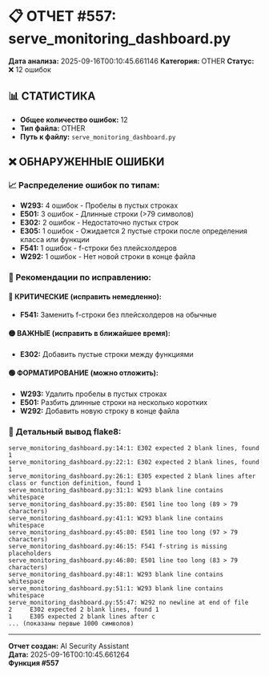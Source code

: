 # 📋 ОТЧЕТ #557: serve_monitoring_dashboard.py

**Дата анализа:** 2025-09-16T00:10:45.661146
**Категория:** OTHER
**Статус:** ❌ 12 ошибок

## 📊 СТАТИСТИКА

- **Общее количество ошибок:** 12
- **Тип файла:** OTHER
- **Путь к файлу:** `serve_monitoring_dashboard.py`

## ❌ ОБНАРУЖЕННЫЕ ОШИБКИ

### 📈 Распределение ошибок по типам:

- **W293:** 4 ошибок - Пробелы в пустых строках
- **E501:** 3 ошибок - Длинные строки (>79 символов)
- **E302:** 2 ошибок - Недостаточно пустых строк
- **E305:** 1 ошибок - Ожидается 2 пустые строки после определения класса или функции
- **F541:** 1 ошибок - f-строки без плейсхолдеров
- **W292:** 1 ошибок - Нет новой строки в конце файла

### 🎯 Рекомендации по исправлению:

#### 🔴 КРИТИЧЕСКИЕ (исправить немедленно):
- **F541:** Заменить f-строки без плейсхолдеров на обычные

#### 🟡 ВАЖНЫЕ (исправить в ближайшее время):
- **E302:** Добавить пустые строки между функциями

#### 🟢 ФОРМАТИРОВАНИЕ (можно отложить):
- **W293:** Удалить пробелы в пустых строках
- **E501:** Разбить длинные строки на несколько коротких
- **W292:** Добавить новую строку в конце файла

### 📝 Детальный вывод flake8:

```
serve_monitoring_dashboard.py:14:1: E302 expected 2 blank lines, found 1
serve_monitoring_dashboard.py:22:1: E302 expected 2 blank lines, found 1
serve_monitoring_dashboard.py:26:1: E305 expected 2 blank lines after class or function definition, found 1
serve_monitoring_dashboard.py:31:1: W293 blank line contains whitespace
serve_monitoring_dashboard.py:35:80: E501 line too long (89 > 79 characters)
serve_monitoring_dashboard.py:41:1: W293 blank line contains whitespace
serve_monitoring_dashboard.py:45:80: E501 line too long (97 > 79 characters)
serve_monitoring_dashboard.py:46:15: F541 f-string is missing placeholders
serve_monitoring_dashboard.py:46:80: E501 line too long (83 > 79 characters)
serve_monitoring_dashboard.py:48:1: W293 blank line contains whitespace
serve_monitoring_dashboard.py:51:1: W293 blank line contains whitespace
serve_monitoring_dashboard.py:55:47: W292 no newline at end of file
2     E302 expected 2 blank lines, found 1
1     E305 expected 2 blank lines after c
... (показаны первые 1000 символов)
```

---
**Отчет создан:** AI Security Assistant  
**Дата:** 2025-09-16T00:10:45.661264  
**Функция #557**
